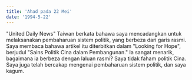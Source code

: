 ```yaml
---
title: 'Ahad pada 22 Mei'
date: '1994-5-22'
---
```


"United Daily News" Taiwan berkata bahawa saya mencadangkan untuk melaksanakan pembaharuan sistem politik, yang berbeza dari garis rasmi. Saya membaca bahawa artikel itu diterbitkan dalam "Looking for Hope", berjudul "Sains Politik Cina dalam Pembangunan." Ia sangat menarik, bagaimana ia berbeza dengan laluan rasmi? Saya tidak faham politik Cina. Saya juga telah bercakap mengenai pembaharuan sistem politik, dan saya kagum.


